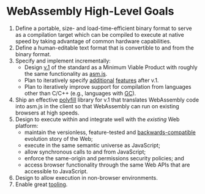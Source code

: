 # WebAssembly High-Level Goals

1. Define a portable, size- and load-time-efficient binary format to serve as a
   compilation target which can be compiled to execute at native speed by taking
   advantage of common hardware capabilities.
2. Define a human-editable text format that is convertible to and from the binary
   format.
3. Specify and implement incrementally:
    * Design [v.1](V1.md) of the standard as a Minimum Viable Product with roughly
      the same functionality as [asm.js](http://asmjs.org).
    * Plan to iteratively specify [additional](EssentialPostV1Features.md)
      [features](FutureFeatures.md) after v.1.
    * Plan to iteratively improve support for compilation from languages other
      than C/C++ (e.g., languages with [GC](FutureFeatures.md#gcdom-integration)).
4. Ship an effective [polyfill](V1.md#polyfill) library for v.1 that translates
   WebAssembly code into asm.js in the client so that WebAssembly can run on
   existing browsers at high speeds.
5. Design to execute within and integrate well with the *existing* Web platform:
    * maintain the versionless, feature-tested and 
      [backwards-compatible](BinaryEncoding.md#backwards-compatibility) evolution
      story of the Web;
    * execute in the same semantic universe as JavaScript;
    * allow synchronous calls to and from JavaScript;
    * enforce the same-origin and permissions security policies; and
    * access browser functionality through the same Web APIs that are accessible
      to JavaScript.
6. Design to allow execution in non-browser environments.
7. Enable great [tooling](Tooling.md).
